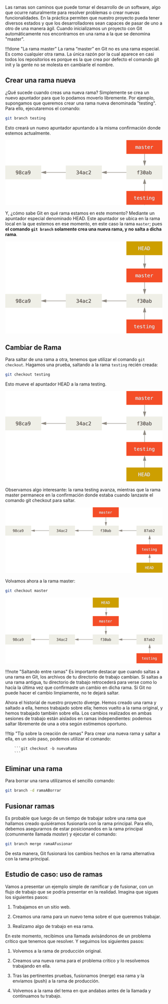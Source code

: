 Las ramas son caminos que puede tomar el desarrollo de un software, algo que ocurre naturalmente para resolver problemas o crear nuevas funcionalidades. En la práctica permiten que nuestro proyecto pueda tener diversos estados y que los desarrolladores sean capaces de pasar de uno a otro de una manera ágil. Cuando inicializamos un proyecto con Git automáticamente nos encontramos en una rama a la que se denomina "master". 


!!!done "La rama master"
		La rama “master” en Git no es una rama especial. Es como cualquier otra rama. La única razón por la cual aparece en casi todos los repositorios es porque es la que crea por defecto el comando git init y la gente no se molesta en cambiarle el nombre.

## Crear una rama nueva

¿Qué sucede cuando creas una nueva rama? Simplemente se crea un nuevo apuntador para que lo podamos moverlo libremente. Por ejemplo, supongamos que queremos crear una rama nueva denominada "testing". Para ello, ejecutaremos el comando: 

```bash
git branch testing
```

Esto creará un nuevo apuntador apuntando a la misma confirmación donde estemos actualmente.

![Ramas en Git - 01](imgGit/branch_01.png)

Y, ¿cómo sabe Git en qué rama estamos en este momento? Mediante un apuntador especial denominado HEAD. Este apuntador se ubica en la rama local en la que estemos en ese momento, en este caso la rama `master`; pues **el comando `git branch` solamente crea una nueva rama, y no salta a dicha rama**.


![Ramas en Git - 02](imgGit/branch_02.png)

## Cambiar de Rama

Para saltar de una rama a otra, tenemos que utilizar el comando `git checkout`. Hagamos una prueba, saltando a la rama `testing` recién creada:

```bash
git checkout testing
```

Esto mueve el apuntador HEAD a la rama testing.

![Ramas en Git - 03](imgGit/branch_03.png)



Observamos algo interesante: la rama testing avanza, mientras que la rama master permanece en la confirmación donde estaba cuando lanzaste el comando git checkout para saltar. 


![Ramas en Git - 04](imgGit/branch_04.png)


Volvamos ahora a la rama master:

```bash
git checkout master
```

![Ramas en Git - 05](imgGit/branch_05.png)


!!!note "Saltando entre ramas"
		Es importante destacar que cuando saltas a una rama en Git, los archivos de tu directorio de trabajo cambian. Si saltas a una rama antigua, tu directorio de trabajo retrocederá para verse como lo hacía la última vez que confirmaste un cambio en dicha rama. Si Git no puede hacer el cambio limpiamente, no te dejará saltar.

Ahora el historial de nuestro proyecto diverge. Hemos creado una rama y saltado a ella, hemos trabajado sobre ella; hemos vuelto a la rama original, y hemos trabajado también sobre ella. Los cambios realizados en ambas sesiones de trabajo están aislados en ramas independientes: podemos saltar libremente de una a otra según estimemos oportuno.

!!!tip "Tip sobre la creación de ramas"
		Para crear una nueva rama y saltar a ella, en un solo paso, podemos utilizar el comando:

		```git checkout -b nuevaRama
		```


## Eliminar una rama
Para borrar una rama utilizamos el sencillo comando: 

```bash
git branch -d ramaABorrar
```
## Fusionar ramas
Es probable que luego de un tiempo de trabajar sobre una rama que hallamos creado quisiéramos fusionarla con la rama principal. Para ello, debemos asegurarnos de estar posicionandos en la rama principal (comunmente llamada _master_) y ejecutar el comando: 

```bash
git branch merge ramaAFusionar
```
De esta manera, Git fusionará los cambios hechos en la rama alternativa con la rama principal. 

## Estudio de caso: uso de ramas

Vamos a presentar un ejemplo simple de ramificar y de fusionar, con un flujo de trabajo que se podría presentar en la realidad. Imagina que sigues los siguientes pasos:

1. Trabajamos en un sitio web.

2. Creamos una rama para un nuevo tema sobre el que queremos trabajar.

3. Realizamo algo de trabajo en esa rama.

En este momento, recibimos una llamada avisándonos de un problema crítico que tenemos que resolver. Y seguimos los siguientes pasos:

1. Volvemos a la rama de producción original.

2. Creamos una nueva rama para el problema crítico y lo resolvemos trabajando en ella.

3. Tras las pertinentes pruebas, fusionamos (merge) esa rama y la enviamos (push) a la rama de producción.

4. Volvemos a la rama del tema en que andabas antes de la llamada y continuamos tu trabajo.

